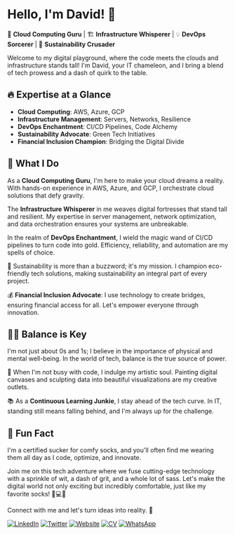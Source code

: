 # Hello, I'm David! 👋

🚀 **Cloud Computing Guru** | 🏗️ **Infrastructure Whisperer** | 💡 **DevOps Sorcerer** | 🌱 **Sustainability Crusader**

Welcome to my digital playground, where the code meets the clouds and infrastructure stands tall! I'm David, your IT chameleon, and I bring a blend of tech prowess and a dash of quirk to the table.

## 🔥 Expertise at a Glance

- **Cloud Computing**: AWS, Azure, GCP
- **Infrastructure Management**: Servers, Networks, Resilience
- **DevOps Enchantment**: CI/CD Pipelines, Code Alchemy
- **Sustainability Advocate**: Green Tech Initiatives
- **Financial Inclusion Champion**: Bridging the Digital Divide

## 🌟 What I Do

As a **Cloud Computing Guru**, I'm here to make your cloud dreams a reality. With hands-on experience in AWS, Azure, and GCP, I orchestrate cloud solutions that defy gravity.

The **Infrastructure Whisperer** in me weaves digital fortresses that stand tall and resilient. My expertise in server management, network optimization, and data orchestration ensures your systems are unbreakable.

In the realm of **DevOps Enchantment**, I wield the magic wand of CI/CD pipelines to turn code into gold. Efficiency, reliability, and automation are my spells of choice.

🌱 Sustainability is more than a buzzword; it's my mission. I champion eco-friendly tech solutions, making sustainability an integral part of every project.

💰 **Financial Inclusion Advocate**: I use technology to create bridges, ensuring financial access for all. Let's empower everyone through innovation.

## 🧘‍♂️ Balance is Key

I'm not just about 0s and 1s; I believe in the importance of physical and mental well-being. In the world of tech, balance is the true source of power.

🎨 When I'm not busy with code, I indulge my artistic soul. Painting digital canvases and sculpting data into beautiful visualizations are my creative outlets.

📚 As a **Continuous Learning Junkie**, I stay ahead of the tech curve. In IT, standing still means falling behind, and I'm always up for the challenge.

## 🧦 Fun Fact

I'm a certified sucker for comfy socks, and you'll often find me wearing them all day as I code, optimize, and innovate.

Join me on this tech adventure where we fuse cutting-edge technology with a sprinkle of wit, a dash of grit, and a whole lot of sass. Let's make the digital world not only exciting but incredibly comfortable, just like my favorite socks! 👣💻✨

Connect with me and let's turn ideas into reality. 💬

[![LinkedIn](https://img.shields.io/badge/LinkedIn-Connect-blue)](https://www.linkedin.com/in/davidcjohn/)
[![Twitter](https://img.shields.io/badge/Twitter-Follow-1da1f2)](https://twitter.com/dee_io)
[![Website](https://img.shields.io/badge/Website-Explore-brightgreen)](https://chukwudavid.com)
[![CV](https://img.shields.io/badge/CV-Download-brightblue)](https://drive.google.com/file/d/1-OfVf_BJsZ90Paf9O1n6ndcpJ88y_xr9/view?usp=drivesdk)
[![WhatsApp](https://img.shields.io/badge/WhatsApp-Chat-25D366)](https://wa.me/qr/LLI7FZKMMALBC1)
